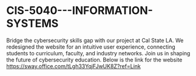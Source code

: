 # CIS-5040---INFORMATION-SYSTEMS
Bridge the cybersecurity skills gap with our project at Cal State LA. We redesigned the website for an intuitive user experience, connecting students to curriculum, faculty, and industry networks. Join us in shaping the future of cybersecurity education.
Below is the link for the website 
https://sway.office.com/tLgh33YqjFJwUK8Z?ref=Link
